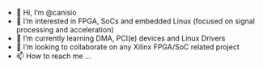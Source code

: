 - 👋 Hi, I’m @canisio
- 👀 I’m interested in FPGA, SoCs and embedded Linux (focused on signal processing and acceleration)
- 🌱 I’m currently learning DMA, PCI(e) devices and Linux Drivers
- 💞️ I’m looking to collaborate on any Xilinx FPGA/SoC related project
- 📫 How to reach me ...

<!---
canisio/canisio is a ✨ special ✨ repository because its `README.md` (this file) appears on your GitHub profile.
You can click the Preview link to take a look at your changes.
--->
